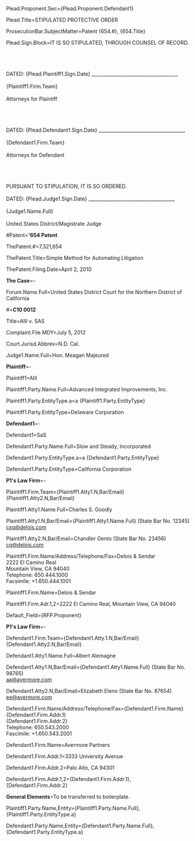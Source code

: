 Plead.Proponent.Sec={Plead.Proponent.Defendant1}

Plead.Title=STIPULATED PROTECTIVE ORDER

ProsecutionBar.SubjectMatter=Patent {654.#}, {654.Title}

Plead.Sign.Block=IT IS SO STIPULATED, THROUGH COUNSEL OF RECORD.<br><br><br><br><br>DATED: {Plead.Plaintiff1.Sign.Date} _____________________________________<br><br>{Plaintiff1.Firm.Team}<br><br>Attorneys for Plaintiff<br><br><br><br><br>DATED: {Plead.Defendant1.Sign.Date}  _____________________________________<br><br>{Defendant1.Firm.Team}<br><br>Attorneys for Defendant<br><br><br><br><br>PURSUANT TO STIPULATION, IT IS SO ORDERED.<br><br>DATED: {Plead.Judge1.Sign.Date}  _____________________________________<br><br>{Judge1.Name.Full}<br><br>United States District/Magistrate Judge

#Patent=<b>'654 Patent</b>

ThePatent.#=7,321,654

ThePatent.Title=Simple Method for Automating Litigation

ThePatent.Filing.Date=April 2, 2010

<b>The Case</b>=-

Forum.Name.Full=United States District Court for the Northern District of California

#=<b>C10 0012</b>

Title=AIII v. SAS

Complaint.File.MDY=July 5, 2012

Court.Jurisd.Abbrev=N.D. Cal.

Judge1.Name.Full=Hon. Meagan Majeured

<b>Plaintiff</b>=-

Plaintiff1=AIII

Plaintiff1.Party.Name.Full=Advanced Integrated Improvements, Inc.

Plaintiff1.Party.EntityType.a=a {Plaintiff1.Party.EntityType}

Plaintiff1.Party.EntityType=Delaware Corporation

<b>Defendant1</b>=-

Defendant1=SaS

Defendant1.Party.Name.Full=Slow and Steady, Incorporated

Defendant1.Party.EntityType.a=a {Defendant1.Party.EntityType}

Defendant1.Party.EntityType=California Corporation

<b>P1's Law Firm</b>=-

Plaintiff1.Firm.Team={Plaintiff1.Atty1.N,Bar/Email}<br>{Plaintiff1.Atty2.N,Bar/Email}

Plaintiff1.Atty1.Name.Full=Charles S. Goodly

Plaintiff1.Atty1.N,Bar/Email={Plaintiff1.Atty1.Name.Full} (State Bar No. 12345)<br>csg@delois.com

Plaintiff1.Atty2.N,Bar/Email=Chandler Gento (State Bar No. 23456)<br>cg@delois.com

Plaintiff1.Firm.Name/Address/Telephone/Fax=Delois & Sendar<br>2222 El Camino Real<br>Mountain View, CA 94040<br>Telephone: 650.444.1000<br>Facsimile:  +1.650.444.1001

Plaintiff1.Firm.Name=Delois & Sendar

Plaintiff1.Firm.Adr.1,2=2222 El Camino Real, Mountain View, CA 94040

Default_Field={RFP.Proponent}


<b>P1's Law Firm</b>=-

Defendant1.Firm.Team={Defendant1.Atty.1.N,Bar/Email}<br>{Defendant1.Atty2.N,Bar/Email}

Defendant1.Atty1.Name.Full=Albert Alemagne

Defendant1.Atty1.N,Bar/Email={Defendant1.Atty1.Name.Full} (State Bar No. 98765)<br>aa@avermore.com

Defendant1.Atty2.N,Bar/Email=Elizabeth Eleno (State Bar No. 87654)<br>ee@avermore.com

Defendant1.Firm.Name/Address/Telephone/Fax={Defendant1.Firm.Name}<br>{Defendant1.Firm.Addr.1}<br>{Defendant1.Firm.Addr.2}<br>Telephone: 650.543.2000<br>Fascimile:  +1.650.543.2001

Defendant1.Firm.Name=Avermore Partners

Defendant1.Firm.Addr.1=3333 University Avenue

Defendant1.Firm.Addr.2=Palo Alto, CA 94301

Defendant1.Firm.Addr.1,2={Defendant1.Firm.Addr.1}, {Defendant1.Firm.Addr.2}

<b>General Elements</b>=To be transferred to boilerplate.

Plaintiff1.Party.Name,Entity={Plaintiff1.Party.Name.Full}, {Plaintiff1.Party.EntityType.a}

Defendant1.Party.Name,Entity={Defendant1.Party.Name.Full}, {Defendant1.Party.EntityType.a}
